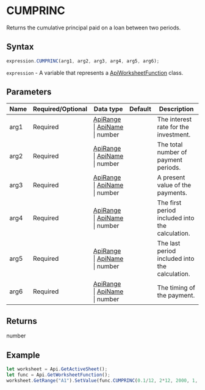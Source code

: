 # CUMPRINC

Returns the cumulative principal paid on a loan between two periods.

## Syntax

```javascript
expression.CUMPRINC(arg1, arg2, arg3, arg4, arg5, arg6);
```

`expression` - A variable that represents a [ApiWorksheetFunction](../ApiWorksheetFunction.md) class.

## Parameters

| **Name** | **Required/Optional** | **Data type** | **Default** | **Description** |
| ------------- | ------------- | ------------- | ------------- | ------------- |
| arg1 | Required | [ApiRange](../../ApiRange/ApiRange.md) \| [ApiName](../../ApiName/ApiName.md) \| number |  | The interest rate for the investment. |
| arg2 | Required | [ApiRange](../../ApiRange/ApiRange.md) \| [ApiName](../../ApiName/ApiName.md) \| number |  | The total number of payment periods. |
| arg3 | Required | [ApiRange](../../ApiRange/ApiRange.md) \| [ApiName](../../ApiName/ApiName.md) \| number |  | A present value of the payments. |
| arg4 | Required | [ApiRange](../../ApiRange/ApiRange.md) \| [ApiName](../../ApiName/ApiName.md) \| number |  | The first period included into the calculation. |
| arg5 | Required | [ApiRange](../../ApiRange/ApiRange.md) \| [ApiName](../../ApiName/ApiName.md) \| number |  | The last period included into the calculation. |
| arg6 | Required | [ApiRange](../../ApiRange/ApiRange.md) \| [ApiName](../../ApiName/ApiName.md) \| number |  | The timing of the payment. |

## Returns

number

## Example



```javascript editor-xlsx
let worksheet = Api.GetActiveSheet();
let func = Api.GetWorksheetFunction();
worksheet.GetRange("A1").SetValue(func.CUMPRINC(0.1/12, 2*12, 2000, 1, 24, 0));
```
